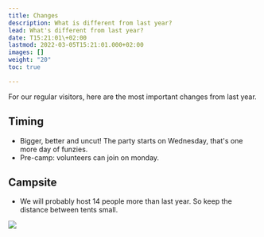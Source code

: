 ```yaml
---
title: Changes
description: What is different from last year?
lead: What's different from last year?
date: T15:21:01\+02:00
lastmod: 2022-03-05T15:21:01.000+02:00
images: []
weight: "20"
toc: true

---
```

For our regular visitors, here are the most important changes from last year.

## Timing

* Bigger, better and uncut! The party starts on Wednesday, that's one more day of funzies.
* Pre-camp: volunteers can join on monday.

## Campsite

* We will probably host 14 people more than last year. So keep the distance between tents small.

![](/images/doge.png)